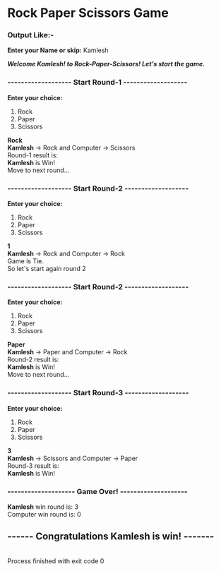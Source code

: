 # Rock Paper Scissors Game

### Output Like:-

**Enter your Name or skip:** Kamlesh
<br>

**_Welcome Kamlesh! to Rock-Paper-Scissors! Let's start the game._**
### ------------------- Start Round-1 -------------------
**Enter your choice:**
1. Rock
2. Paper
3. Scissors

**Rock**<br>
**Kamlesh** -> Rock and Computer -> Scissors<br>
Round-1 result is:<br>
**Kamlesh** is Win!<br>
Move to next round...
### ------------------- Start Round-2 -------------------
**Enter your choice:**
1. Rock
2. Paper
3. Scissors<br>

**1**<br>
**Kamlesh** -> Rock and Computer -> Rock<br>
Game is Tie.<br>
So let's start again round 2
### ------------------- Start Round-2 -------------------
**Enter your choice:**
1. Rock
2. Paper
3. Scissors<br>

**Paper**<br>
**Kamlesh** -> Paper and Computer -> Rock<br>
Round-2 result is:<br>
**Kamlesh** is Win!<br>
Move to next round...
### ------------------- Start Round-3 -------------------
**Enter your choice:**
1. Rock
2. Paper
3. Scissors

**3**<br>
**Kamlesh** -> Scissors and Computer -> Paper<br>
Round-3 result is:<br>
**Kamlesh** is Win!

### -------------------- Game Over! --------------------
**Kamlesh** win round is: 3<br>
Computer win round is: 0

## ------ Congratulations **Kamlesh** is win! -------
<br>
Process finished with exit code 0